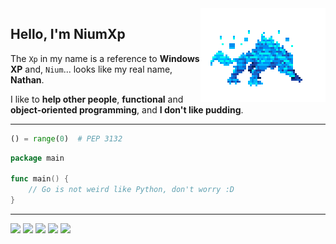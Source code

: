 <img align="right" src=".github/monster.gif">

## Hello, I'm NiumXp
The `Xp` in my name is a reference to **Windows XP** and, `Nium`... looks like my real name, **Nathan**.

I like to **help other people**, **functional** and **object-oriented programming**, and **I don't like pudding**.

---

```py
() = range(0)  # PEP 3132
```

```go
package main

func main() {
    // Go is not weird like Python, don't worry :D
}
```

---
![](https://img.shields.io/badge/-Python-fff569?style=for-the-badge&logo=Python&logoColor=242424)
![](https://img.shields.io/badge/-Go-52e5ff?&style=for-the-badge&logo=Go&logoColor=242424)
![](https://img.shields.io/badge/-MongoDB-63ff8d?&style=for-the-badge&logo=MongoDB&logoColor=242424)
![](https://img.shields.io/badge/-Haskell-white?&style=for-the-badge&logo=Haskell&logoColor=242424)
![](https://img.shields.io/badge/-Git-ff5454?&style=for-the-badge&logo=Git&logoColor=242424)
